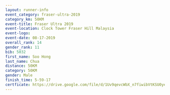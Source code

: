 ```yaml
---
layout: runner-info 
event_category: fraser-ultra-2019 
category_km: 50KM 
event-title: Fraser Ultra 2019 
event-location: Clock Tower Fraser Hill Malaysia 
event-logo: 
event-date: 08-17-2019 
overall_rank: 14
gender_rank: 11
bib: 5032
first_name: Soo Hong
last_name: Chua
distance: 50KM
category: 50KM
gender: Male
finish_time: 5-59-17
certficate: https://drive.google.com/file/d/1Uv9qevcWbX_n7fiwibVtKSU0yeQZOIhh/view?usp=sharing
---
```

